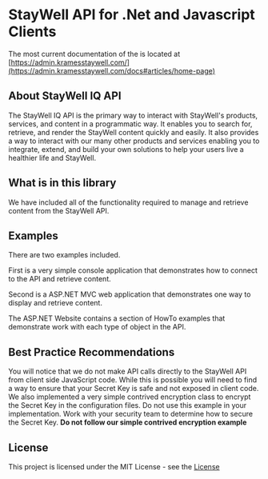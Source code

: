 # StayWell API for .Net and Javascript Clients

The most current documentation of the is located at [https://admin.kramesstaywell.com/](https://admin.kramesstaywell.com/docs#articles/home-page)

## About StayWell IQ API

The StayWell IQ API is the primary way to interact with StayWell's products, services, and content in a programmatic way. It enables you to search for, retrieve, and render the StayWell content quickly and easily. It also provides a way to interact with our many other products and services enabling you to integrate, extend, and build your own solutions to help your users live a healthier life and StayWell.

## What is in this library

We have included all of the functionality required to manage and retrieve content from the StayWell API. 

## Examples

There are two examples included.

First is a very simple console application that demonstrates how to connect to the API and retrieve content.

Second is a ASP.NET MVC web application that demonstrates one way to display and retrieve content.

The ASP.NET Website contains a section of HowTo examples that demonstrate work with each type of object in the API.

## Best Practice Recommendations

You will notice that we do not make API calls directly to the StayWell API from client side JavaScript code. While this is possible you will need to find a way to ensure that your Secret Key is safe and not exposed in client code. 
We also implemented a very simple contrived encryption class to encrypt the Secret Key in the configuration files. Do not use this example in your implementation. Work with your security team to determine how to secure the Secret Key. **Do not follow our simple contrived encryption example**

## License
This project is licensed under the MIT License - see the [License](LICENSE.txt)




